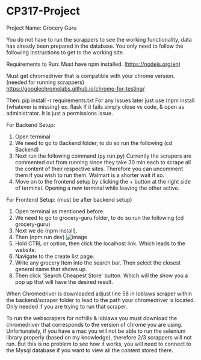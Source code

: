 # CP317-Project

Project Name: Grocery Guru

You do not have to run the scrappers to see the working functionality, data has already been prepared in the database. You only need to follow the following Instructions to get to the working site.

Requirements to Run:
Must have npm installed. (https://nodejs.org/en)

Must get chromedriver that is compatible with your chrome version. (needed for running scrappers)
   https://googlechromelabs.github.io/chrome-for-testing/
   
Then:
pip install -r requirements.txt
For any issues later just use (npm install {whatever is missing} ex. flask
If it fails simply close vs code, & open as administrator. It is just a permissions issue.

For Backend Setup:
1) Open terminal
2) We need to go to Backend folder, to do so run the following (cd Backend)
3) Next run the following command (py run.py)
      Currently the scrapers are commented out from running since they take 30 min each to scrape all the content of their respective sites.
      Therefore you can uncomment them if you wish to run them. Walmart is a shorter wait if so.
4) Move on to the frontend setup by clicking the + button at the right side of terminal. Opening a new terminal while leaving the other active.

For Frontend Setup: (must be after backend setup)
1) Open terminal as mentioned before.
2) We need to go to grocery-guru folder, to do so run the following (cd grocery-guru)
3) Next we do (npm install).
4) Then (npm run dev)
   ![image](https://github.com/user-attachments/assets/14c2f8f7-392a-4e8b-a70a-059ed8f7e4ec)
5) Hold CTRL or option, then click the localhost link. Which leads to the website.
6) Navigate to the create list page.
7) Write any grocery Item into the search bar. Then select the closest general name that shows up.
8) Then click 'Search Cheapest Store' button. Which will the show you a pop up that will have the desired result.

When Chromedriver is downloaded adjust line 58 in loblaws scraper within the backend/scraper folder to lead to the path your chromedriver is located.
Only needed if you are trying to run that scraper.


To run the webscrapers for nofrills & loblaws you must download the chromedriver that corresponds to the version of chrome you are using.
Unfortunately, if you have a mac you will not be able to run the selenium library properly (based on my knowledge), therefore 2/3 scrappers will not run.
But this is no problem to see how it works, you will need to connect to the Mysql database if you want to view all the content stored there.
